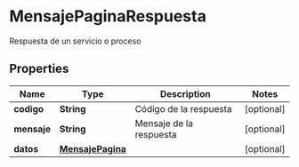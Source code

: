 

# MensajePaginaRespuesta

Respuesta de un servicio o proceso
## Properties

Name | Type | Description | Notes
------------ | ------------- | ------------- | -------------
**codigo** | **String** | Código de la respuesta |  [optional]
**mensaje** | **String** | Mensaje de la respuesta |  [optional]
**datos** | [**MensajePagina**](MensajePagina.md) |  |  [optional]



